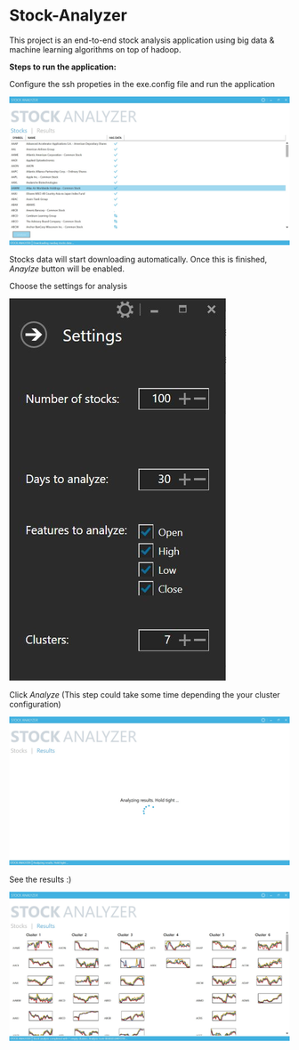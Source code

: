 # Stock-Analyzer

This project is an end-to-end stock analysis application using big data & machine learning algorithms on top of hadoop.

**Steps to run the application:**

 Configure the ssh propeties in the exe.config file and run the application

![Stock Analyzer](stock_1.jpg)

Stocks data will start downloading automatically. Once this is finished, *Anaylze* button will be enabled.

Choose the settings for analysis

![Stock Analyzer](stock_4.jpg)

Click *Analyze* (This step could take some time depending the your cluster configuration) 

![Stock Analyzer](stock_2.jpg)

 See the results :)

![Stock Analyzer](stock_3.jpg)


